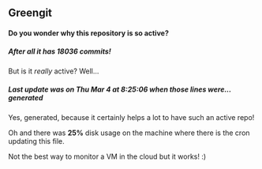 ## Greengit

#### Do you wonder why this repository is so active?

##### After all it has 18036 commits!

But is it *really* active? Well...

##### Last update was on Thu Mar 4 at 8:25:06 when those lines were... generated

Yes, generated, because it certainly helps a lot to have such an active repo!

Oh and there was **25%** disk usage on the machine
where there is the cron updating this file.

Not the best way to monitor a VM in the cloud but it works! :)
